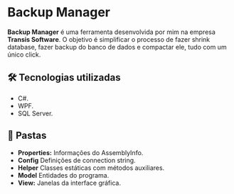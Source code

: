 # Backup Manager

**Backup Manager** é uma ferramenta desenvolvida por mim na empresa **Transis Software**.
O objetivo é simplificar o processo de fazer shrink database, fazer backup do banco de dados e compactar ele, tudo com um único click.

## 🛠️ Tecnologias utilizadas
- C#.
- WPF.
- SQL Server.

## 📁 Pastas
- **Properties:** Informações do AssemblyInfo.
- **Config** Definições de connection string.
- **Helper** Classes estáticas com métodos auxiliares.
- **Model** Entidades do programa.
- **View:** Janelas da interface gráfica.
